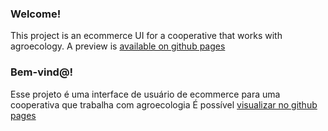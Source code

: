 ### Welcome!
This project is an ecommerce UI for a cooperative that works with agroecology.
A preview is [available on github pages](https://licuru.github.io/agroecology-ecommerce-ui/) 


### Bem-vind@!
Esse projeto é uma interface de usuário de ecommerce para uma cooperativa que trabalha com agroecologia
É possível [visualizar no github pages](https://licuru.github.io/agroecology-ecommerce-ui/) 

